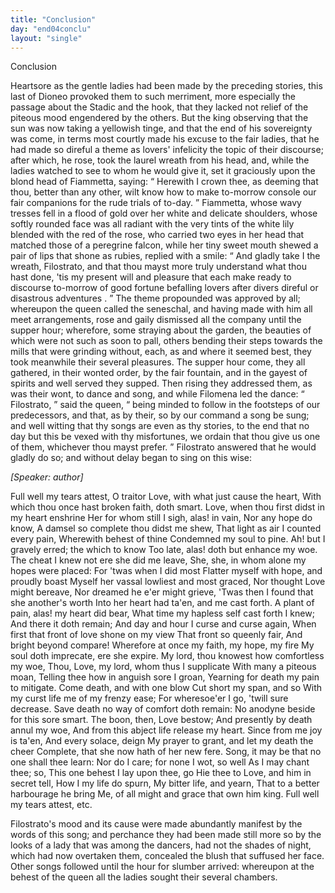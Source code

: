```yaml
---
title: "Conclusion"
day: "end04conclu"
layout: "single"
---
```

<html>
 <head>
 </head>
 <body>
  <div id="d04conclu" type="conclusion" who="author">
   <head>
    Conclusion
   </head>
   <p>
    <milestone id="p04970001"/>
    Heartsore as the gentle ladies had been made by the preceding
 stories, this last of Dioneo provoked them to such merriment, more
 especially the passage about the Stadic and the hook, that they lacked
 not relief of the piteous mood engendered by the others.
    <milestone id="p04970002"/>
    But the
 king observing that the sun was now taking a yellowish tinge, and
 that the end of his sovereignty was come, in terms most courtly
 made his excuse to the fair ladies, that he had made so direful a
 theme as lovers' infelicity the topic of their discourse; after which,
 he rose, took the laurel wreath from his head, and, while the ladies
 watched to see to whom he would give it, set it graciously upon the
 blond head of Fiammetta, saying:
    <milestone id="p04970003"/>
    <q direct="unspecified">
     Herewith I crown thee, as
 deeming that thou, better than any other, wilt know how to make
 to-morrow console our fair companions for the rude trials of to-day.
    </q>
    <milestone id="p04970004"/>
    Fiammetta, whose wavy tresses fell in a flood of gold over her white
 and delicate shoulders, whose softly rounded face was all radiant
 with the very tints of the white lily blended with the red of the
 rose, who carried two eyes in her head that matched those of a
 peregrine falcon, while her tiny sweet mouth shewed a pair of lips
 that shone as rubies, replied with a smile:
    <milestone id="p04970005"/>
    <q direct="unspecified">
     And gladly take I the
 wreath, Filostrato, and that thou mayst more truly understand what
 thou hast done, 'tis my present will and pleasure that each make
	ready to discourse to-morrow of
     <seg type="topic">
      good fortune befalling lovers after
 divers direful or disastrous adventures
     </seg>
     .
    </q>
    <milestone id="p04970006"/>
    The theme propounded was
 approved by all; whereupon the queen called the seneschal, and
 having made with him all meet arrangements, rose and gaily dismissed
 all the company until the supper hour;
    <milestone id="p04970007"/>
    wherefore, some
 straying about the garden, the beauties of which were not such
 as soon to pall, others bending their steps towards the mills that
 were grinding without, each, as and where it seemed best, they took
 meanwhile their several pleasures.
    <milestone id="p04970008"/>
    The supper hour come, they all
 gathered, in their wonted order, by the fair fountain, and in the
 gayest of spirits and well served they supped. Then rising they
 addressed them, as was their wont, to dance and song, and while
    <pb n="331"/>
    Filomena led the dance:
    <milestone id="p04970009"/>
    <q direct="unspecified">
     Filostrato,
    </q>
    said the queen,
    <q direct="unspecified">
     being
 minded to follow in the footsteps of our predecessors, and that, as
 by their, so by our command a song be sung; and well witting that
 thy songs are even as thy stories, to the end that no day but this be
 vexed with thy misfortunes, we ordain that thou give us one of
 them, whichever thou mayst prefer.
    </q>
    <milestone id="p04970010"/>
    Filostrato answered that he
 would gladly do so; and without delay began to sing on this wise:
   </p>
   <p>
    <i>
     [Speaker: author]
    </i>
   </p>
   <div3 type="song" who="filostrato">
    <lg>
     <milestone id="p04970011"/>
     <l>
      Full well my tears attest,
     </l>
     <l>
      O traitor Love, with what just cause the heart,
     </l>
     <l>
      With which thou once hast broken faith, doth smart.
     </l>
    </lg>
    <lg>
     <milestone id="p04970012"/>
     <l>
      Love, when thou first didst in my heart enshrine
     </l>
     <l>
      Her for whom still I sigh, alas! in vain,
     </l>
     <l>
      Nor any hope do know,
     </l>
     <l>
      A damsel so complete thou didst me shew,
     </l>
     <l>
      That light as air I counted every pain,
     </l>
     <l>
      Wherewith behest of thine
     </l>
     <l>
      Condemned my soul to pine.
     </l>
     <l>
      Ah! but I gravely erred; the which to know
     </l>
     <l>
      Too late, alas! doth but enhance my woe.
     </l>
    </lg>
    <lg>
     <milestone id="p04970013"/>
     <l>
      The cheat I knew not ere she did me leave,
     </l>
     <l>
      She, she, in whom alone my hopes were placed:
     </l>
     <l>
      For 'twas when I did most
     </l>
     <l>
      Flatter myself with hope, and proudly boast
     </l>
     <l>
      Myself her vassal lowliest and most graced,
     </l>
     <l>
      Nor thought Love might bereave,
     </l>
     <l>
      Nor dreamed he e'er might grieve,
     </l>
     <l>
      'Twas then I found that she another's worth
     </l>
     <l>
      Into her heart had ta'en, and me cast forth.
     </l>
    </lg>
    <lg>
     <milestone id="p04970014"/>
     <l>
      A plant of pain, alas! my heart did bear,
     </l>
     <l>
      What time my hapless self cast forth I knew;
     </l>
     <l>
      And there it doth remain;
     </l>
     <l>
      And day and hour I curse and curse again,
     </l>
     <l>
      When first that front of love shone on my view
     </l>
     <l>
      That front so queenly fair,
     </l>
     <l>
      And bright beyond compare!
     </l>
     <l>
      Wherefore at once my faith, my hope, my fire
     </l>
     <l>
      My soul doth imprecate, ere she expire.
     </l>
    </lg>
    <pb n="332"/>
    <lg>
     <milestone id="p04970015"/>
     <l>
      My lord, thou knowest how comfortless my woe,
     </l>
     <l>
      Thou, Love, my lord, whom thus I supplicate
     </l>
     <l>
      With many a piteous moan,
     </l>
     <l>
      Telling thee how in anguish sore I groan,
     </l>
     <l>
      Yearning for death my pain to mitigate.
     </l>
     <l>
      Come death, and with one blow
     </l>
     <l>
      Cut short my span, and so
     </l>
     <l>
      With my curst life me of my frenzy ease;
     </l>
     <l>
      For wheresoe'er I go, 'twill sure decrease.
     </l>
    </lg>
    <lg>
     <milestone id="p04970016"/>
     <l>
      Save death no way of comfort doth remain:
     </l>
     <l>
      No anodyne beside for this sore smart.
     </l>
     <l>
      The boon, then, Love bestow;
     </l>
     <l>
      And presently by death annul my woe,
     </l>
     <l>
      And from this abject life release my heart.
     </l>
     <l>
      Since from me joy is ta'en,
     </l>
     <l>
      And every solace, deign
     </l>
     <l>
      My prayer to grant, and let my death the cheer
     </l>
     <l>
      Complete, that she now hath of her new fere.
     </l>
    </lg>
    <lg>
     <milestone id="p04970017"/>
     <l>
      Song, it may be that no one shall thee learn:
     </l>
     <l>
      Nor do I care; for none I wot, so well
     </l>
     <l>
      As I may chant thee; so,
     </l>
     <l>
      This one behest I lay upon thee, go
     </l>
     <l>
      Hie thee to Love, and him in secret tell,
     </l>
     <l>
      How I my life do spurn,
     </l>
     <l>
      My bitter life, and yearn,
     </l>
     <l>
      That to a better harbourage he bring
     </l>
     <l>
      Me, of all might and grace that own him king.
     </l>
    </lg>
    <lg>
     <l>
      Full well my tears attest, etc.
     </l>
    </lg>
   </div3>
   <p>
    <milestone id="p04970018"/>
    Filostrato's mood and its cause were made abundantly manifest
      by the words of this song; and perchance they had been made still
      more so by the looks of a lady that was among the dancers, had not
      the shades of night, which had now overtaken them, concealed the
      blush that suffused her face. Other songs followed until the hour
      for slumber arrived: whereupon at the behest of the queen all the
      ladies sought their several chambers.
   </p>
  </div>
 </body>
</html>